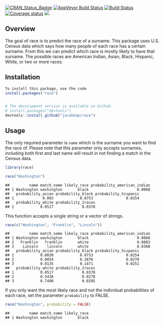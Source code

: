 
[![CRAN\_Status\_Badge](http://www.r-pkg.org/badges/version/race)](https://cran.r-project.org/package=race)
[![AppVeyor Build
Status](https://ci.appveyor.com/api/projects/status/github/jacobkap/race?branch=master&svg=true)](https://ci.appveyor.com/project/jacobkap/race)
[![Build
Status](https://travis-ci.org/jacobkap/race.svg?branch=master)](https://travis-ci.org/jacobkap/race)
[![Coverage
status](https://codecov.io/gh/jacobkap/race/branch/master/graph/badge.svg)](https://codecov.io/github/jacobkap/race?branch=master)
[![](http://cranlogs.r-pkg.org/badges/grand-total/race?color=blue)](https://cran.r-project.org/package=race)

## Overview

The goal of race is to predict the race of a surname. This package uses
U.S. Census data which says how many people of each race has a certain
surname. From this we can predict which race is mostly likely to have
that surname. The possible races are American Indian, Asian, Black,
Hispanic, White, or two or more races.

## Installation

``` r
To install this package, use the code
install.packages("race")


# The development version is available on Github.
# install.packages("devtools")
devtools::install_github("jacobkap/race")
```

## Usage

The only required parameter is `name` which is the surname you want to
find the race of. Please note that this parameter only accepts surnames,
including both first and last name will result in not finding a match in
the Census data.

``` r
library(race)
```

``` r
race("Washington")
```

    ##         name match_name likely_race probability_american_indian
    ## 1 Washington washington       black                      0.0068
    ##   probability_asian probability_black probability_hispanic
    ## 1             0.003            0.8753               0.0254
    ##   probability_white probability_2races
    ## 1            0.0517             0.0378

This function accepts a single string or a vector of strings.

``` r
race(c("Washington", "Franklin", "Lincoln"))
```

    ##         name match_name likely_race probability_american_indian
    ## 1 Washington washington       black                      0.0068
    ## 2   Franklin   franklin       white                      0.0083
    ## 3    Lincoln    lincoln       white                      0.0368
    ##   probability_asian probability_black probability_hispanic
    ## 1            0.0030            0.8753               0.0254
    ## 2            0.0054            0.3876               0.0270
    ## 3            0.0135            0.1471               0.0251
    ##   probability_white probability_2races
    ## 1            0.0517             0.0378
    ## 2            0.5438             0.0278
    ## 3            0.7490             0.0285

If you only want the most likely race and not the individual
probabilities of each race, set the parameter `probability` to FALSE.

``` r
race("Washington", probability = FALSE)
```

    ##         name match_name likely_race
    ## 1 Washington washington       black
